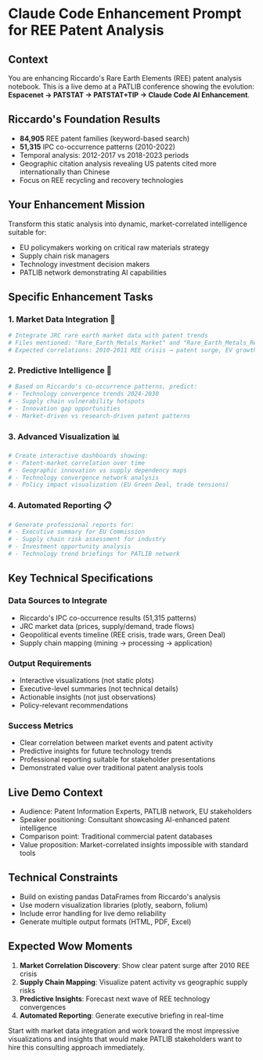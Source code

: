 # Claude Code Enhancement Prompt for REE Patent Analysis

## Context
You are enhancing Riccardo's Rare Earth Elements (REE) patent analysis notebook. This is a live demo at a PATLIB conference showing the evolution: **Espacenet → PATSTAT → PATSTAT+TIP → Claude Code AI Enhancement**.

## Riccardo's Foundation Results
- **84,905** REE patent families (keyword-based search)
- **51,315** IPC co-occurrence patterns (2010-2022)
- Temporal analysis: 2012-2017 vs 2018-2023 periods
- Geographic citation analysis revealing US patents cited more internationally than Chinese
- Focus on REE recycling and recovery technologies

## Your Enhancement Mission
Transform this static analysis into dynamic, market-correlated intelligence suitable for:
- EU policymakers working on critical raw materials strategy
- Supply chain risk managers
- Technology investment decision makers
- PATLIB network demonstrating AI capabilities

## Specific Enhancement Tasks

### 1. Market Data Integration 🎯
```python
# Integrate JRC rare earth market data with patent trends
# Files mentioned: "Rare_Earth_Metals_Market" and "Rare_Earth_Metals_Recycling_Market"
# Expected correlations: 2010-2011 REE crisis → patent surge, EV growth → battery recycling patents
```

### 2. Predictive Intelligence 🔮
```python
# Based on Riccardo's co-occurrence patterns, predict:
# - Technology convergence trends 2024-2030
# - Supply chain vulnerability hotspots
# - Innovation gap opportunities
# - Market-driven vs research-driven patent patterns
```

### 3. Advanced Visualization 📊
```python
# Create interactive dashboards showing:
# - Patent-market correlation over time
# - Geographic innovation vs supply dependency maps
# - Technology convergence network analysis
# - Policy impact visualization (EU Green Deal, trade tensions)
```

### 4. Automated Reporting 📋
```python
# Generate professional reports for:
# - Executive summary for EU Commission
# - Supply chain risk assessment for industry
# - Investment opportunity analysis
# - Technology trend briefings for PATLIB network
```

## Key Technical Specifications

### Data Sources to Integrate
- Riccardo's IPC co-occurrence results (51,315 patterns)
- JRC market data (prices, supply/demand, trade flows)
- Geopolitical events timeline (REE crisis, trade wars, Green Deal)
- Supply chain mapping (mining → processing → application)

### Output Requirements
- Interactive visualizations (not static plots)
- Executive-level summaries (not technical details)
- Actionable insights (not just observations)
- Policy-relevant recommendations

### Success Metrics
- Clear correlation between market events and patent activity
- Predictive insights for future technology trends
- Professional reporting suitable for stakeholder presentations
- Demonstrated value over traditional patent analysis tools

## Live Demo Context
- Audience: Patent Information Experts, PATLIB network, EU stakeholders
- Speaker positioning: Consultant showcasing AI-enhanced patent intelligence
- Comparison point: Traditional commercial patent databases
- Value proposition: Market-correlated insights impossible with standard tools

## Technical Constraints
- Build on existing pandas DataFrames from Riccardo's analysis
- Use modern visualization libraries (plotly, seaborn, folium)
- Include error handling for live demo reliability
- Generate multiple output formats (HTML, PDF, Excel)

## Expected Wow Moments
1. **Market Correlation Discovery**: Show clear patent surge after 2010 REE crisis
2. **Supply Chain Mapping**: Visualize patent activity vs geographic supply risks  
3. **Predictive Insights**: Forecast next wave of REE technology convergences
4. **Automated Reporting**: Generate executive briefing in real-time

Start with market data integration and work toward the most impressive visualizations and insights that would make PATLIB stakeholders want to hire this consulting approach immediately.